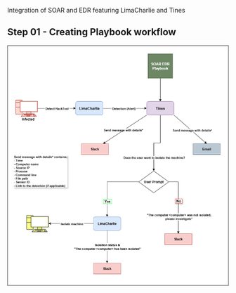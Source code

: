 Integration of SOAR and EDR featuring LimaCharlie and Tines

## Step 01 - Creating Playbook workflow

![diagram.png](res/diagram.png)